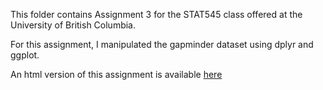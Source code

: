 This folder contains Assignment 3 for the STAT545 class offered at the University of British Columbia. 

For this assignment, I manipulated the gapminder dataset using dplyr and ggplot.

An html version of this assignment is available [here](https://stat545-ubc-hw-2019-20.github.io/stat545-hw-amejaes/Assignment%203/hw03_dplyr.html)
